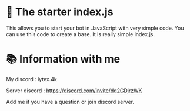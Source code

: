 
# 📂 The starter index.js

This allows you to start your bot in JavaScript with very simple code. You can use this code to create a base. It is really simple index.js.

# 📚 Information with me

My discord : lytex.4k

Server discord : https://discord.com/invite/dq2GDjrzWK

Add me if you have a question or join discord server.

